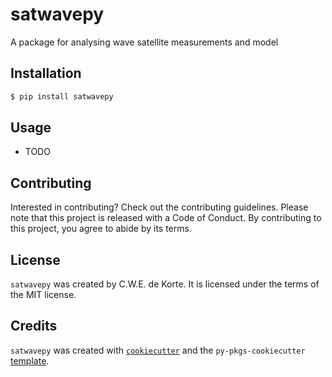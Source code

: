 # satwavepy

A package for analysing wave satellite measurements and model

## Installation

```bash
$ pip install satwavepy
```

## Usage

- TODO

## Contributing

Interested in contributing? Check out the contributing guidelines. Please note that this project is released with a Code of Conduct. By contributing to this project, you agree to abide by its terms.

## License

`satwavepy` was created by C.W.E. de Korte. It is licensed under the terms of the MIT license.

## Credits

`satwavepy` was created with [`cookiecutter`](https://cookiecutter.readthedocs.io/en/latest/) and the `py-pkgs-cookiecutter` [template](https://github.com/py-pkgs/py-pkgs-cookiecutter).
